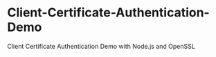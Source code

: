 # Client-Certificate-Authentication-Demo
Client Certificate Authentication Demo with Node.js and OpenSSL
